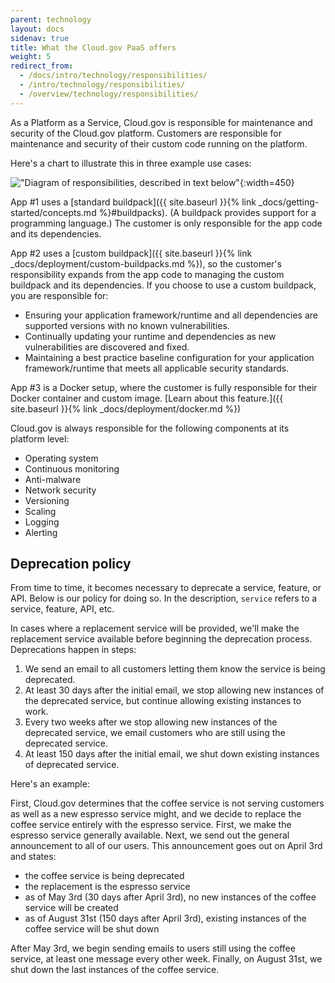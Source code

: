 ```yaml
---
parent: technology
layout: docs
sidenav: true
title: What the Cloud.gov PaaS offers
weight: 5
redirect_from:
  - /docs/intro/technology/responsibilities/
  - /intro/technology/responsibilities/
  - /overview/technology/responsibilities/
---
```


As a Platform as a Service, Cloud.gov is responsible for maintenance and security of the Cloud.gov platform. Customers are responsible for maintenance and security of their custom code running on the platform.

Here's a chart to illustrate this in three example use cases:

!["Diagram of responsibilities, described in text below"]({{site.baseurl}}/assets/images/content/boundaries.svg){:width=450}

<!-- Source for this diagram is https://docs.google.com/drawings/d/1UBiOteSPXpA72KE52Kh-j7aYr73zTkzJ_oMuw5F293I/edit -->

App #1 uses a [standard buildpack]({{ site.baseurl }}{% link _docs/getting-started/concepts.md %}#buildpacks). (A buildpack provides support for a programming language.) The customer is only responsible for the app code and its dependencies.

App #2 uses a [custom buildpack]({{ site.baseurl }}{% link _docs/deployment/custom-buildpacks.md %}), so the customer's responsibility expands from the app code to managing the custom buildpack and its dependencies. If you choose to use a custom buildpack, you are responsible for:

* Ensuring your application framework/runtime and all dependencies are supported versions with no known vulnerabilities.
* Continually updating your runtime and dependencies as new vulnerabilities are discovered and fixed.
* Maintaining a best practice baseline configuration for your application framework/runtime that meets all applicable security standards.

App #3 is a Docker setup, where the customer is fully responsible for their Docker container and custom image. [Learn about this feature.]({{ site.baseurl }}{% link _docs/deployment/docker.md %})

Cloud.gov is always responsible for the following components at its platform level:

* Operating system
* Continuous monitoring
* Anti-malware
* Network security
* Versioning
* Scaling
* Logging
* Alerting

## Deprecation policy

From time to time, it becomes necessary to deprecate a service, feature, or API. Below is our policy for doing so. In the description, `service` 
refers to a service, feature, API, etc.

In cases where a replacement service will be provided, we'll make the replacement service available before beginning the deprecation process.
Deprecations happen in steps:

1. We send an email to all customers letting them know the service is being deprecated.
1. At least 30 days after the initial email, we stop allowing new instances of the deprecated service, but continue allowing existing instances to work.
1. Every two weeks after we stop allowing new instances of the deprecated service, we email customers who are still using the deprecated service.
1. At least 150 days after the initial email, we shut down existing instances of deprecated service.


Here's an example:

First, Cloud.gov determines that the coffee service is not serving customers as well as a new espresso service might, and we decide 
to replace the coffee service entirely with the espresso service. 
First, we make the espresso service generally available. Next, we send out the general announcement to all of our users. This announcement goes out on April 3rd and states:

- the coffee service is being deprecated
- the replacement is the espresso service
- as of May 3rd (30 days after April 3rd), no new instances of the coffee service will be created
- as of August 31st (150 days after April 3rd), existing instances of the coffee service will be shut down

After May 3rd, we begin sending emails to users still using the coffee service, at least one message every other week.
Finally, on August 31st, we shut down the last instances of the coffee service.
